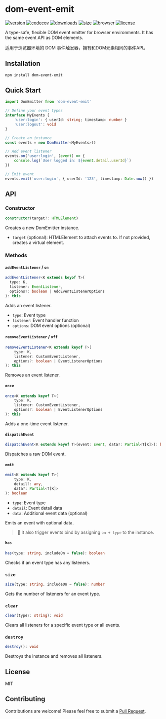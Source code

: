 # dom-event-emit

[![version](https://img.shields.io/npm/v/dom-event-emit?style=flat-square)](https://www.npmjs.com/package/dom-event-emit)
[![codecov](https://codecov.io/gh/Marinerer/jotter/graph/badge.svg?token=G7QXEHCEXW)](https://codecov.io/gh/Marinerer/jotter)
[![downloads](https://img.shields.io/npm/dm/dom-event-emit?style=flat-square)](https://www.npmjs.com/package/dom-event-emit)
[![size](https://img.shields.io/bundlephobia/minzip/dom-event-emit?style=flat-square)](https://bundlephobia.com/package/dom-event-emit)
![browser](https://img.shields.io/badge/Browser-IE9-brightgreen?style=flat-square)
[![license](https://img.shields.io/npm/l/dom-event-emit?style=flat-square)](https://github.com/Marinerer/jotter/blob/main/libs/domEmit)

A type-safe, flexible DOM event emitter for browser environments. It has the same event API as DOM elements.

适用于浏览器环境的 DOM 事件触发器，拥有和DOM元素相同的事件API。

## Installation

```bash
npm install dom-event-emit
```

## Quick Start

```typescript
import DomEmitter from 'dom-event-emit'

// Define your event types
interface MyEvents {
	'user:login': { userId: string; timestamp: number }
	'user:logout': void
}

// Create an instance
const events = new DomEmitter<MyEvents>()

// Add event listener
events.on('user:login', (event) => {
	console.log(`User logged in: ${event.detail.userId}`)
})

// Emit event
events.emit('user:login', { userId: '123', timestamp: Date.now() })
```

## API

### Constructor

```typescript
constructor(target?: HTMLElement)
```

Creates a new DomEmitter instance.

- `target` (optional): HTMLElement to attach events to. If not provided, creates a virtual element.

### Methods

#### `addEventListener` / `on`

```typescript
addEventListener<K extends keyof T>(
  type: K,
  listener: EventListener,
  options?: boolean | AddEventListenerOptions
): this
```

Adds an event listener.

- `type`: Event type
- `listener`: Event handler function
- `options`: DOM event options (optional)

#### `removeEventListener` / `off`

```typescript
removeEventListener<K extends keyof T>(
	type: K,
	listener: CustomEventListener,
	options?: boolean | EventListenerOptions
): this
```

Removes an event listener.

#### `once`

```typescript
once<K extends keyof T>(
	type: K,
	listener: CustomEventListener,
	options?: boolean | EventListenerOptions
): this
```

Adds a one-time event listener.

#### `dispatchEvent`

```typescript
dispatchEvent<K extends keyof T>(event: Event, data?: Partial<T[K]>): boolean
```

Dispatches a raw DOM event.

#### `emit`

```typescript
emit<K extends keyof T>(
	type: K,
	detail?: any,
	data?: Partial<T[K]>
): boolean
```

- `type`: Event type
- `detail`: Event detail data
- `data`: Additional event data (optional)

Emits an event with optional data.

> 🚨 It also trigger events bind by assigning `on + type` to the instance.

#### `has`

```typescript
has(type: string, includeOn = false): boolean
```

Checks if an event type has any listeners.

### `size`

```typescript
size(type: string, includeOn = false): number
```

Gets the number of listeners for an event type.

### `clear`

```typescript
clear(type?: string): void
```

Clears all listeners for a specific event type or all events.

### `destroy`

```typescript
destroy(): void
```

Destroys the instance and removes all listeners.

## License

MIT

## Contributing

Contributions are welcome! Please feel free to submit a [Pull Request](https://github.com/Marinerer/jotter/pulls).
